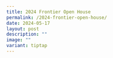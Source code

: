 ```yaml
---
title: 2024 Frontier Open House
permalink: /2024-frontier-open-house/
date: 2024-05-17
layout: post
description: ""
image: ""
variant: tiptap
---
```

